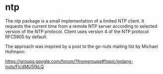 ntp
===

The ntp package is a small implementation of a limited NTP client. It
requests the current time from a remote NTP server according to
selected version of the NTP protocol. Client uses version 4 of the NTP
protocol RFC5905 by default.

The approach was inspired by a post to the go-nuts mailing list by
Michael Hofmann:

https://groups.google.com/forum/?fromgroups#!topic/golang-nuts/FlcdMU5fkLQ
